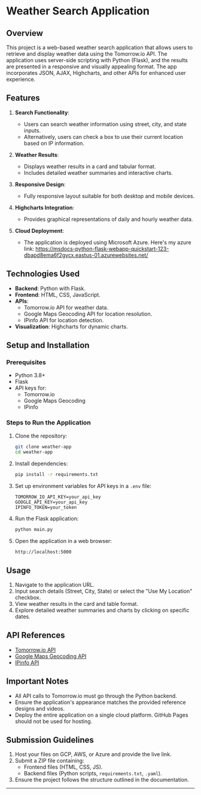 # Weather Search Application

## Overview
This project is a web-based weather search application that allows users to retrieve and display weather data using the Tomorrow.io API. The application uses server-side scripting with Python (Flask), and the results are presented in a responsive and visually appealing format. The app incorporates JSON, AJAX, Highcharts, and other APIs for enhanced user experience.

## Features
1. **Search Functionality**:
   - Users can search weather information using street, city, and state inputs.
   - Alternatively, users can check a box to use their current location based on IP information.

2. **Weather Results**:
   - Displays weather results in a card and tabular format.
   - Includes detailed weather summaries and interactive charts.

3. **Responsive Design**:
   - Fully responsive layout suitable for both desktop and mobile devices.

4. **Highcharts Integration**:
   - Provides graphical representations of daily and hourly weather data.

5. **Cloud Deployment**:
   - The application is deployed using Microsoft Azure. Here's my azure link: https://msdocs-python-flask-webapp-quickstart-123-dbapd8ema6f2gycx.eastus-01.azurewebsites.net/

## Technologies Used
- **Backend**: Python with Flask.
- **Frontend**: HTML, CSS, JavaScript.
- **APIs**:
  - Tomorrow.io API for weather data.
  - Google Maps Geocoding API for location resolution.
  - IPinfo API for location detection.
- **Visualization**: Highcharts for dynamic charts.

## Setup and Installation

### Prerequisites
- Python 3.8+
- Flask
- API keys for:
  - Tomorrow.io
  - Google Maps Geocoding
  - IPinfo

### Steps to Run the Application
1. Clone the repository:
   ```bash
   git clone weather-app
   cd weather-app
   ```

2. Install dependencies:
   ```bash
   pip install -r requirements.txt
   ```

3. Set up environment variables for API keys in a `.env` file:
   ```
   TOMORROW_IO_API_KEY=your_api_key
   GOOGLE_API_KEY=your_api_key
   IPINFO_TOKEN=your_token
   ```

4. Run the Flask application:
   ```bash
   python main.py
   ```

5. Open the application in a web browser:
   ```
   http://localhost:5000
   ```

## Usage
1. Navigate to the application URL.
2. Input search details (Street, City, State) or select the "Use My Location" checkbox.
3. View weather results in the card and table format.
4. Explore detailed weather summaries and charts by clicking on specific dates.

## API References
- [Tomorrow.io API](https://docs.tomorrow.io/reference/welcome)
- [Google Maps Geocoding API](https://developers.google.com/maps/documentation/geocoding/start)
- [IPinfo API](https://ipinfo.io/)

## Important Notes
- All API calls to Tomorrow.io must go through the Python backend.
- Ensure the application's appearance matches the provided reference designs and videos.
- Deploy the entire application on a single cloud platform. GitHub Pages should not be used for hosting.

## Submission Guidelines
1. Host your files on GCP, AWS, or Azure and provide the live link.
2. Submit a ZIP file containing:
   - Frontend files (HTML, CSS, JS).
   - Backend files (Python scripts, `requirements.txt`, `.yaml`).
3. Ensure the project follows the structure outlined in the documentation.

---